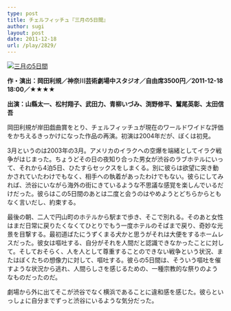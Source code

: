 ```yaml
---
type: post
title: チェルフィッチュ『三月の5日間』
author: sugi
layout: post
date: 2011-12-18
url: /play/2829/
---
```

<a href="http://asharpminor.com/play-sangatsu_no_5kakan/3gatsu_no_5kakan" onclick="_gaq.push(['_trackEvent', 'outbound-article', 'http://asharpminor.com/play-sangatsu_no_5kakan/3gatsu_no_5kakan', '']);" rel="attachment wp-att-2830"><img src="http://i0.wp.com/asharpminor.com/wp-content/uploads/2011/12/3gatsu_no_5kakan.jpeg?resize=169%2C240" alt="三月の5日間" title="3gatsu_no_5kakan" class="alignleft size-full wp-image-2830" data-recalc-dims="1" /></a>

**作・演出：岡田利規／神奈川芸術劇場中スタジオ／自由席3500円／2011-12-18 18:00／★★★★**

**出演：山縣太一、松村翔子、武田力、青柳いづみ、渕野修平、鷲尾英彰、太田信吾**

岡田利規が岸田戯曲賞をとり、チェルフィッチュが現在のワールドワイドな評価をかちえるきっかけになった作品の再演。初演は2004年だが、ぼくは初見。

3月というのは2003年の3月。アメリカのイラクへの空爆を端緒としてイラク戦争がはじまった。ちょうどその日の夜知り合った男女が渋谷のラブホテルにいって、それから4泊5日、ひたすらセックスをしまくる。別に彼らは欲望に突き動かされていたわけでもなく、相手への執着があったわけでもない。彼らにしてみれば、渋谷にいながら海外の街にきているような不思議な感覚を楽しんでいるだけだった。彼らはこの5日間のあとは二度と会うのはやめようとどちらからともなく言いだし、約束する。

最後の朝、二人で円山町のホテルから駅まで歩き、そこで別れる。そのあと女性はまだ日常に戻りたくなくてひとりでもう一度ホテルのそばまで戻り、奇妙な光景を目撃する。最初道ばたにうずくまる犬かと思うがそれは大便をするホームレスだった。彼女は嘔吐する、自分がそれを人間だと認識できなかったことに対して。そしておそらく、人を人として尊重することのできない戦争という状況、またはぼくたちの想像力に対して、嘔吐する。彼らの5日間は、そういう嘔吐を催すような状況から逃れ、人間らしさを感じるための、一種宗教的な祭りのようなものだったのだ。

劇場から外に出てそこが渋谷でなく横浜であることに違和感を感じた。彼らといっしょに自分までずっと渋谷にいるような気分だった。
